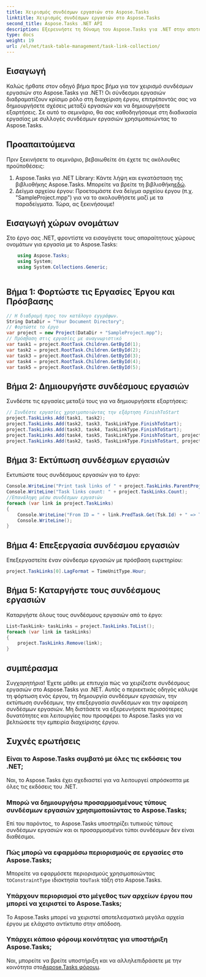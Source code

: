 ```yaml
---
title: Χειρισμός συνδέσμων εργασιών στο Aspose.Tasks
linktitle: Χειρισμός συνδέσμων εργασιών στο Aspose.Tasks
second_title: Aspose.Tasks .NET API
description: Εξερευνήστε τη δύναμη του Aspose.Tasks για .NET στην αποτελεσματική διαχείριση των συνδέσμων εργασιών έργου. Ακολουθήστε τον βήμα προς βήμα οδηγό μας για να βελτιώσετε την εμπειρία διαχείρισης έργου.
type: docs
weight: 19
url: /el/net/task-table-management/task-link-collection/
---
```

## Εισαγωγή
Καλώς ήρθατε στον οδηγό βήμα προς βήμα για τον χειρισμό συνδέσμων εργασιών στο Aspose.Tasks για .NET! Οι σύνδεσμοι εργασιών διαδραματίζουν κρίσιμο ρόλο στη διαχείριση έργου, επιτρέποντάς σας να δημιουργήσετε σχέσεις μεταξύ εργασιών και να δημιουργήσετε εξαρτήσεις. Σε αυτό το σεμινάριο, θα σας καθοδηγήσουμε στη διαδικασία εργασίας με συλλογές συνδέσμων εργασιών χρησιμοποιώντας το Aspose.Tasks.
## Προαπαιτούμενα
Πριν ξεκινήσετε το σεμινάριο, βεβαιωθείτε ότι έχετε τις ακόλουθες προϋποθέσεις:
1.  Aspose.Tasks για .NET Library: Κάντε λήψη και εγκατάσταση της βιβλιοθήκης Aspose.Tasks. Μπορείτε να βρείτε τη βιβλιοθήκη[εδώ](https://releases.aspose.com/tasks/net/).
2. Δείγμα αρχείου έργου: Προετοιμάστε ένα δείγμα αρχείου έργου (π.χ. "SampleProject.mpp") για να το ακολουθήσετε μαζί με τα παραδείγματα.
Τώρα, ας ξεκινήσουμε!
## Εισαγωγή χώρων ονομάτων
Στο έργο σας .NET, φροντίστε να εισαγάγετε τους απαραίτητους χώρους ονομάτων για εργασία με το Aspose.Tasks:
```csharp
    using Aspose.Tasks;
    using System;
    using System.Collections.Generic;
    
```
## Βήμα 1: Φορτώστε τις Εργασίες Έργου και Πρόσβασης
```csharp
// Η διαδρομή προς τον κατάλογο εγγράφων.
String DataDir = "Your Document Directory";
// Φορτώστε το έργο
var project = new Project(DataDir + "SampleProject.mpp");
// Πρόσβαση στις εργασίες με αναγνωριστικό
var task1 = project.RootTask.Children.GetById(1);
var task2 = project.RootTask.Children.GetById(2);
var task3 = project.RootTask.Children.GetById(3);
var task4 = project.RootTask.Children.GetById(4);
var task5 = project.RootTask.Children.GetById(5);
```
## Βήμα 2: Δημιουργήστε συνδέσμους εργασιών
Συνδέστε τις εργασίες μεταξύ τους για να δημιουργήσετε εξαρτήσεις:
```csharp
// Συνδέστε εργασίες χρησιμοποιώντας την εξάρτηση FinishToStart
project.TaskLinks.Add(task1, task2);
project.TaskLinks.Add(task2, task3, TaskLinkType.FinishToStart);
project.TaskLinks.Add(task3, task4, TaskLinkType.FinishToStart);
project.TaskLinks.Add(task4, task5, TaskLinkType.FinishToStart, project.GetDuration(1, TimeUnitType.Day));
project.TaskLinks.Add(task2, task5, TaskLinkType.FinishToStart, project.GetDuration(2, TimeUnitType.Day));
```
## Βήμα 3: Εκτύπωση συνδέσμων εργασιών
Εκτυπώστε τους συνδέσμους εργασιών για το έργο:
```csharp
Console.WriteLine("Print task links of " + project.TaskLinks.ParentProject.Get(Prj.Name) + " project.");
Console.WriteLine("Task links count: " + project.TaskLinks.Count);
//Επανάληψη μέσω συνδέσμων εργασιών
foreach (var link in project.TaskLinks)
{
    Console.WriteLine("From ID = " + link.PredTask.Get(Tsk.Id) + " => To ID = " + link.SuccTask.Get(Tsk.Id));
    Console.WriteLine();
}
```
## Βήμα 4: Επεξεργασία συνδέσμου εργασιών
Επεξεργαστείτε έναν σύνδεσμο εργασιών με πρόσβαση ευρετηρίου:
```csharp
project.TaskLinks[0].LagFormat = TimeUnitType.Hour;
```
## Βήμα 5: Καταργήστε τους συνδέσμους εργασιών
Καταργήστε όλους τους συνδέσμους εργασιών από το έργο:
```csharp
List<TaskLink> taskLinks = project.TaskLinks.ToList();
foreach (var link in taskLinks)
{
    project.TaskLinks.Remove(link);
}
```
## συμπέρασμα
Συγχαρητήρια! Έχετε μάθει με επιτυχία πώς να χειρίζεστε συνδέσμους εργασιών στο Aspose.Tasks για .NET. Αυτός ο περιεκτικός οδηγός κάλυψε τη φόρτωση ενός έργου, τη δημιουργία συνδέσμων εργασιών, την εκτύπωση συνδέσμων, την επεξεργασία συνδέσμων και την αφαίρεση συνδέσμων εργασιών.
Μη διστάσετε να εξερευνήσετε περισσότερες δυνατότητες και λειτουργίες που προσφέρει το Aspose.Tasks για να βελτιώσετε την εμπειρία διαχείρισης έργου.
## Συχνές ερωτήσεις
### Είναι το Aspose.Tasks συμβατό με όλες τις εκδόσεις του .NET;
Ναι, το Aspose.Tasks έχει σχεδιαστεί για να λειτουργεί απρόσκοπτα με όλες τις εκδόσεις του .NET.
### Μπορώ να δημιουργήσω προσαρμοσμένους τύπους συνδέσμων εργασιών χρησιμοποιώντας το Aspose.Tasks;
Επί του παρόντος, το Aspose.Tasks υποστηρίζει τυπικούς τύπους συνδέσμων εργασιών και οι προσαρμοσμένοι τύποι συνδέσμων δεν είναι διαθέσιμοι.
### Πώς μπορώ να εφαρμόσω περιορισμούς σε εργασίες στο Aspose.Tasks;
 Μπορείτε να εφαρμόσετε περιορισμούς χρησιμοποιώντας το`ConstraintType` ιδιοκτησία του`Task` τάξη στο Aspose.Tasks.
### Υπάρχουν περιορισμοί στο μέγεθος των αρχείων έργου που μπορεί να χειριστεί το Aspose.Tasks;
Το Aspose.Tasks μπορεί να χειριστεί αποτελεσματικά μεγάλα αρχεία έργου με ελάχιστο αντίκτυπο στην απόδοση.
### Υπάρχει κάποιο φόρουμ κοινότητας για υποστήριξη Aspose.Tasks;
 Ναι, μπορείτε να βρείτε υποστήριξη και να αλληλεπιδράσετε με την κοινότητα στο[Aspose.Tasks φόρουμ](https://forum.aspose.com/c/tasks/15).